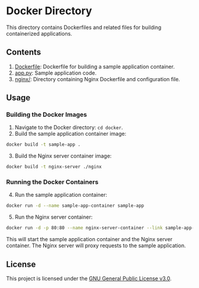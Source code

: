 # Docker Directory

This directory contains Dockerfiles and related files for building containerized applications.

## Contents

1. [Dockerfile](./Dockerfile): Dockerfile for building a sample application container.
2. [app.py](./app.py): Sample application code.
3. [nginx/](./nginx/): Directory containing Nginx Dockerfile and configuration file.

## Usage

### Building the Docker Images

1. Navigate to the Docker directory: `cd docker`.
2. Build the sample application container image:

```bash
docker build -t sample-app .
```

3. Build the Nginx server container image:

```bash
docker build -t nginx-server ./nginx
```
### Running the Docker Containers

4. Run the sample application container:

```bash
docker run -d --name sample-app-container sample-app
```

5. Run the Nginx server container:

```bash
docker run -d -p 80:80 --name nginx-server-container --link sample-app-container:app nginx-server
```

This will start the sample application container and the Nginx server container. The Nginx server will proxy requests to the sample application.

## License

This project is licensed under the [GNU General Public License v3.0](../../LICENSE).